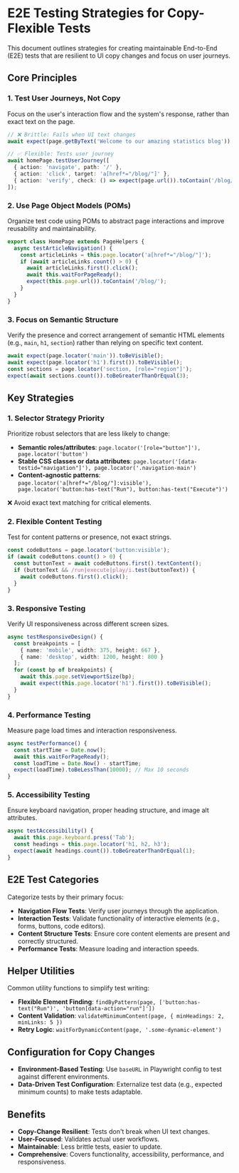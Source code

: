 # E2E Testing Strategies for Copy-Flexible Tests

This document outlines strategies for creating maintainable End-to-End (E2E) tests that are resilient to UI copy changes and focus on user journeys.

## Core Principles

### 1. Test User Journeys, Not Copy

Focus on the user's interaction flow and the system's response, rather than exact text on the page.

```typescript
// ❌ Brittle: Fails when UI text changes
await expect(page.getByText('Welcome to our amazing statistics blog')).toBeVisible();

// ✅ Flexible: Tests user journey
await homePage.testUserJourney([
  { action: 'navigate', path: '/' },
  { action: 'click', target: 'a[href*="/blog/"]' },
  { action: 'verify', check: () => expect(page.url()).toContain('/blog/') }
]);
```

### 2. Use Page Object Models (POMs)

Organize test code using POMs to abstract page interactions and improve reusability and maintainability.

```typescript
export class HomePage extends PageHelpers {
  async testArticleNavigation() {
    const articleLinks = this.page.locator('a[href*="/blog/"]');
    if (await articleLinks.count() > 0) {
      await articleLinks.first().click();
      await this.waitForPageReady();
      expect(this.page.url()).toContain('/blog/');
    }
  }
}
```

### 3. Focus on Semantic Structure

Verify the presence and correct arrangement of semantic HTML elements (e.g., `main`, `h1`, `section`) rather than relying on specific text content.

```typescript
await expect(page.locator('main')).toBeVisible();
await expect(page.locator('h1').first()).toBeVisible();
const sections = page.locator('section, [role="region"]');
expect(await sections.count()).toBeGreaterThanOrEqual(3);
```

## Key Strategies

### 1. Selector Strategy Priority

Prioritize robust selectors that are less likely to change:

*   **Semantic roles/attributes**: `page.locator('[role="button"]'), page.locator('button')`
*   **Stable CSS classes or data attributes**: `page.locator('[data-testid="navigation"]'), page.locator('.navigation-main')`
*   **Content-agnostic patterns**: `page.locator('a[href*="/blog/"]:visible'), page.locator('button:has-text("Run"), button:has-text("Execute")')`

❌ Avoid exact text matching for critical elements.

### 2. Flexible Content Testing

Test for content patterns or presence, not exact strings.

```typescript
const codeButtons = page.locator('button:visible');
if (await codeButtons.count() > 0) {
  const buttonText = await codeButtons.first().textContent();
  if (buttonText && /run|execute|play/i.test(buttonText)) {
    await codeButtons.first().click();
  }
}
```

### 3. Responsive Testing

Verify UI responsiveness across different screen sizes.

```typescript
async testResponsiveDesign() {
  const breakpoints = [
    { name: 'mobile', width: 375, height: 667 },
    { name: 'desktop', width: 1200, height: 800 }
  ];
  for (const bp of breakpoints) {
    await this.page.setViewportSize(bp);
    await expect(this.page.locator('h1').first()).toBeVisible();
  }
}
```

### 4. Performance Testing

Measure page load times and interaction responsiveness.

```typescript
async testPerformance() {
  const startTime = Date.now();
  await this.waitForPageReady();
  const loadTime = Date.Now() - startTime;
  expect(loadTime).toBeLessThan(10000); // Max 10 seconds
}
```

### 5. Accessibility Testing

Ensure keyboard navigation, proper heading structure, and image alt attributes.

```typescript
async testAccessibility() {
  await this.page.keyboard.press('Tab');
  const headings = this.page.locator('h1, h2, h3');
  expect(await headings.count()).toBeGreaterThanOrEqual(1);
}
```

## E2E Test Categories

Categorize tests by their primary focus:

*   **Navigation Flow Tests**: Verify user journeys through the application.
*   **Interaction Tests**: Validate functionality of interactive elements (e.g., forms, buttons, code editors).
*   **Content Structure Tests**: Ensure core content elements are present and correctly structured.
*   **Performance Tests**: Measure loading and interaction speeds.

## Helper Utilities

Common utility functions to simplify test writing:

*   **Flexible Element Finding**: `findByPattern(page, ['button:has-text("Run")', 'button[data-action="run"]'])`
*   **Content Validation**: `validateMinimumContent(page, { minHeadings: 2, minLinks: 5 })`
*   **Retry Logic**: `waitForDynamicContent(page, '.some-dynamic-element')`

## Configuration for Copy Changes

*   **Environment-Based Testing**: Use `baseURL` in Playwright config to test against different environments.
*   **Data-Driven Test Configuration**: Externalize test data (e.g., expected minimum counts) to make tests adaptable.

## Benefits

*   **Copy-Change Resilient**: Tests don't break when UI text changes.
*   **User-Focused**: Validates actual user workflows.
*   **Maintainable**: Less brittle tests, easier to update.
*   **Comprehensive**: Covers functionality, accessibility, performance, and responsiveness.
